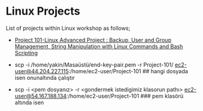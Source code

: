 # Linux Projects

List of projects within Linux workshop as follows;

- [Project 101-Linux Advanced Project : Backup, User and Group Management, String Manipulation with Linux Commands and Bash Scripting](./Project-101/README.md)


*	scp -i /home/yakin/Masaüstü/end-key-pair.pem -r Project-101/ ec2-user@44.204.227.115:/home/ec2-user/Project-101  ## hangi dosyada isen onunaltında çalıştır

* 	scp -i <pem dosyanız> -r <gondermek istedigimiz klasorun pathı> ec2-user@54.167.188.134:/home/ec2-user/Project-101 ### pem klasörü altında isen